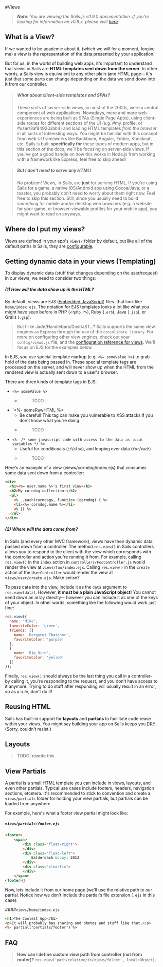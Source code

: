 #Views
> _**Note:** You are viewing the Sails.js v0.9.0 documentation.  If you're looking for information on v0.8.x, please visit [here](http://08x.sailsjs.org)._



## What is a View?
If we wanted to be academic about it, (which we will for a moment, forgive me) a view is the representation of the data presented by your application.

But for us, in the world of building web apps, it's important to understand that views in Sails are **HTML templates sent down from the server**.  In other words, a Sails view is equivalent to any other plain-jane HTML page-- it's just that some parts can change depending on the data we send down into it from our controller.

> ##### What about client-side templates and SPAs?
> These sorts of server-side views, in most of the 2000s, were a central component of web applications.  Nowadays, more and more web experiences are being built as SPAs (Single Page Apps), using client-side routes for different sections of the UI (e.g. #my_profile, or #user/3af84920abb4) and loading HTML templates *from the browser* in all sorts of interesting ways. You might be familiar with this concept from web UI frameworks like Backbone, Angular, Ember, Knockout, etc.
> Sails is built **specifically for** these types of modern apps, but in this section of the docs, we'll be focusing on server-side views.  If you've got a good handle on how this works in Node.js from working with a framework like Express, feel free to skip ahead!

> ##### But I don't need to serve any HTML!
> No problem!  Views, in Sails, are **just** for serving HTML.  If you're using Sails for a game, a native iOS/Android app using Cocoa/Java, or a toaster, you probably don't need to worry about them right now.  Feel free to skip this section.
> Still, since you usually need to build *something* for mobile and/or desktop web browsers (e.g. a website for your game, or browser-viewable profiles for your mobile app), you might want to read on anyways.

## Where do I put my views?
Views are defined in your app's `views/` folder by default, but like all of the default paths in Sails, they are [configurable](https://github.com/balderdashy/sails-wiki/blob/0.9/config.paths.md).

## Getting dynamic data in your views (Templating)

To display dynamic data (stuff that changes depending on the user/request) in our views, we need to consider two things:

##### (1) How will the data show up in the HTML?

By default, views are EJS ([Embedded JavaScript](http://embeddedjs.com/)) files. that look like `home/index.ejs`.  The notation for EJS templates looks a lot like what you might have seen before in PHP (`<?php ?>`), Ruby (`.erb`), Java (`.jsp`), or Grails (`.gsp`).

> But I like Jade/Handlebars/Dust/JST...?
> Sails supports the same view engines as Express through the use of the `consolidate library`.  For more on configuring other view engines, check out your `config/views.js` file, and the [configuration reference for views](https://github.com/balderdashy/sails-wiki/blob/0.9/config.views.md).  We'll focus on EJS for the examples below.

In EJS, you use special template markup (e.g. `<%= someValue %>`) to grab hold of the data being passed in.  These special template tags are processed on the server, and will never show up when the HTML from the rendered view is actually sent down to a user's browser.

There are three kinds of template tags in EJS:
+ `<%= someValue %>`
   + > TODO
+ `<%- someRawHTML %>
  + Be careful!  This tag can make you vulnerable to XSS attacks if you don't know what you're doing.
  + > TODO
+ `<%  /* some javascript code with access to the data as local variables */ %>`
  + Useful for conditionals (`if`/`else`), and looping over data (`for`/`each`)
  + > TODO

Here's an example of a view (views/corndog/index.ejs) that consumes some data sent down from a controller:

```html
<div>
  <h1><%= user.name %>'s first view</h1>
  <h2>My corndog collection:</h2>
  <ul>
    <% _.each(corndogs, function (corndog) { %>
    <li><%= corndog.name %></li>
    <% }) %>
  </ul>
</div>
```



##### (2) Where will the data come from?

In Sails (and every other MVC framework), views have their dynamic data passed down from a controller.  The method `res.view()` in Sails controllers allows you to respond to the client with the view which corresponds with the controller and action you're running it from.  For example, calling `res.view()` in the `index` action in `controllers/FooController.js` would render the view at `views/foo/index.ejs`.  Calling `res.view()` in the `create` action of the `UserController` would render the view at `views/user/create.ejs`.  Make sense?

To pass data into the view, include it as the `data` argument to `res.view(data)`.  However, **it must be a plain JavaScript object!**  You cannot send down an array directly-- however you can include it as one of the keys of your object.  In other words, something like the following would work just fine:

```javascript
res.view({
  name: 'Mike',
  favoriteColor: 'green',
  friends: [{
    name: 'Margaret Thatcher',
    favoriteColor: 'purple'
  },
  {
    name: 'Big Bird',
    favoriteColor: 'yellow'
  }]
});
```

Finally, `res.view()` should always be the last thing you call in a controller- by calling it, you're responding to the request, and you don't have access to it anymore.  Trying to do stuff after responding will usually result in an error, so as a rule, don't do it!




## Reusing HTML
Sails has built-in support for **layouts** and **partials** to facilitate code reuse within your views.  You might say building your app on Sails keeps you [DRY](http://en.wikipedia.org/wiki/Don't_repeat_yourself). (Sorry, couldn't resist.)


## Layouts

> TODO: rewrite this


## View Partials

A partial is a small HTML template you can include in views, layouts, and even other partials.  Typical use cases include footers, headers, navigation sections, etcetera.  It's recommended to stick to convention and create a `views/partials` folder for holding your view partials, but partials can be loaded from anywhere.

For example, here's what a footer view partial might look like:

##### `views/partials/footer.ejs`
```html
<footer>
	<span>
		<div class="float-right">
		</div>
		<div class="float-left">
			Balderdash &copy; 2013
		</div>
		<div class="clearfix">
		</div>
	</span>
<footer>
```

Now, lets include it from our home page (we'll use the relative path to our partial.  Notice how we don't include the partial's file extension (`.ejs` in this case):

####`views/home/index.ejs`
```html
<h1>The Coolest App</h1>
<p>It will probably has sharing and photos and stuff like that.</p>
<%- partial('partials/footer') %>  
```


## FAQ
> __How can I define custom view path from controller (not from router)?__
> ```res.view('path/relative/to/views/folder', localsObject);```









<!--

```text
PROJECT FOLDER
└── views
    ├── 401.ejs
    ├── 404.ejs
    ├── layout.ejs
    └── <controller>
        ├── index.ejs
        ├── <action>.ejs
        └── partials
            ├── footer.ejs
            ├── header.ejs
            ├── page.ejs
            └── sections
                ├── about.ejs
                ├── blog.ejs
                └── chat.ejs
```

This layout makes it really simple to navigate and keep things organized.

-->



<!--
## What about using multiple layouts?

Express 3 removed native support for layouts.  In Sails, we've managed to keep this around, but we don't officially support multiple layouts.

That said, at least in EJS, instead of indicating your custom layout with the `layout` local,
you must use `_layoutFile`:
```javascript
res.view({
  _layoutFile: 'relativePathToYourCustomLayoutFromTheTargetView.ejs'
});
```

The path to the layout you're wanting to use should be specified  **relative** to the view you're rendering.

So if you're in the create action of the UserController, rendering a view (`views/user/create.ejs`), the relative path to your custom layout might be: `../staticSiteLayout.ejs`

```text
PROJECT FOLDER
└── views
    ├── staticSiteLayout.ejs
    ├── layout.ejs
    └── user
    	└── create.ejs
```
-->



<!--
If you need to override a layout for a specific view, you can do so in the res.view call as below:

```javascript
res.view({
  layout: "different_layout"
})
```
-->




<!--

Here's an example controller:
```javascript
        // controllers/CorndogController.js
	module.exports = {

		index: function(req, res) {
                        // will render the view at `views/corndog/index.ejs`
			return res.view({
				corndogs: [
                                  { name: 'Hank the Corndog' },
                                  {name: 'Lenny the Corndog'}
                                ]
			});
		}
	};
```
-->
